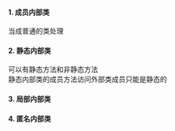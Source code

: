 #### 1. 成员内部类

当成普通的类处理

#### 2. 静态内部类
可以有静态方法和非静态方法<br>
静态内部类的成员方法访问外部类成员只能是静态的

#### 3. 局部内部类


#### 4. 匿名内部类
<font color="red"></font>
